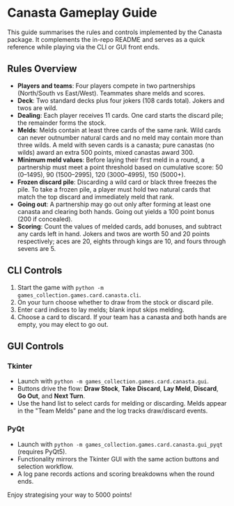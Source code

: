 # Canasta Gameplay Guide

This guide summarises the rules and controls implemented by the Canasta package. It complements the in-repo README and serves as a quick reference while playing via the CLI or GUI front ends.

## Rules Overview

- **Players and teams**: Four players compete in two partnerships (North/South vs East/West). Teammates share melds and scores.
- **Deck**: Two standard decks plus four jokers (108 cards total). Jokers and twos are wild.
- **Dealing**: Each player receives 11 cards. One card starts the discard pile; the remainder forms the stock.
- **Melds**: Melds contain at least three cards of the same rank. Wild cards can never outnumber natural cards and no meld may contain more than three wilds. A meld with seven cards is a canasta; pure canastas (no wilds) award an extra 500 points, mixed canastas award 300.
- **Minimum meld values**: Before laying their first meld in a round, a partnership must meet a point threshold based on cumulative score: 50 (0–1495), 90 (1500–2995), 120 (3000–4995), 150 (5000+).
- **Frozen discard pile**: Discarding a wild card or black three freezes the pile. To take a frozen pile, a player must hold two natural cards that match the top discard and immediately meld that rank.
- **Going out**: A partnership may go out only after forming at least one canasta and clearing both hands. Going out yields a 100 point bonus (200 if concealed).
- **Scoring**: Count the values of melded cards, add bonuses, and subtract any cards left in hand. Jokers and twos are worth 50 and 20 points respectively; aces are 20, eights through kings are 10, and fours through sevens are 5.

## CLI Controls

1. Start the game with `python -m games_collection.games.card.canasta.cli`.
1. On your turn choose whether to draw from the stock or discard pile.
1. Enter card indices to lay melds; blank input skips melding.
1. Choose a card to discard. If your team has a canasta and both hands are empty, you may elect to go out.

## GUI Controls

### Tkinter

- Launch with `python -m games_collection.games.card.canasta.gui`.
- Buttons drive the flow: **Draw Stock**, **Take Discard**, **Lay Meld**, **Discard**, **Go Out**, and **Next Turn**.
- Use the hand list to select cards for melding or discarding. Melds appear in the "Team Melds" pane and the log tracks draw/discard events.

### PyQt

- Launch with `python -m games_collection.games.card.canasta.gui_pyqt` (requires PyQt5).
- Functionality mirrors the Tkinter GUI with the same action buttons and selection workflow.
- A log pane records actions and scoring breakdowns when the round ends.

Enjoy strategising your way to 5000 points!
